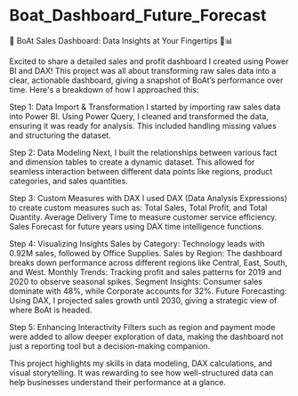 # Boat_Dashboard_Future_Forecast

🚀 BoAt Sales Dashboard: Data Insights at Your Fingertips 💼📊

Excited to share a detailed sales and profit dashboard I created using Power BI and DAX! This project was all about transforming raw sales data into a clear, actionable dashboard, giving a snapshot of BoAt’s performance over time. Here's a breakdown of how I approached this:

Step 1: Data Import & Transformation
I started by importing raw sales data into Power BI. Using Power Query, I cleaned and transformed the data, ensuring it was ready for analysis. This included handling missing values and structuring the dataset.

Step 2: Data Modeling
Next, I built the relationships between various fact and dimension tables to create a dynamic dataset. This allowed for seamless interaction between different data points like regions, product categories, and sales quantities.

Step 3: Custom Measures with DAX
I used DAX (Data Analysis Expressions) to create custom measures such as:
Total Sales, Total Profit, and Total Quantity.
Average Delivery Time to measure customer service efficiency.
Sales Forecast for future years using DAX time intelligence functions.

Step 4: Visualizing Insights
Sales by Category: Technology leads with 0.92M sales, followed by Office Supplies.
Sales by Region: The dashboard breaks down performance across different regions like Central, East, South, and West.
Monthly Trends: Tracking profit and sales patterns for 2019 and 2020 to observe seasonal spikes.
Segment Insights: Consumer sales dominate with 48%, while Corporate accounts for 32%.
Future Forecasting: Using DAX, I projected sales growth until 2030, giving a strategic view of where BoAt is headed.

Step 5: Enhancing Interactivity
Filters such as region and payment mode were added to allow deeper exploration of data, making the dashboard not just a reporting tool but a decision-making companion.

This project highlights my skills in data modeling, DAX calculations, and visual storytelling. It was rewarding to see how well-structured data can help businesses understand their performance at a glance.


